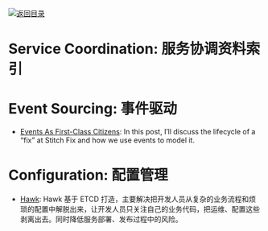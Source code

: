 [![返回目录](https://parg.co/UGo)](https://github.com/wxyyxc1992/Awesome-Links) 


# Service Coordination: 服务协调资料索引

# Event Sourcing: 事件驱动

* [Events As First-Class Citizens](https://parg.co/UMx): In this post, I’ll discuss the lifecycle of a “fix” at Stitch Fix and how we use events to model it.

# Configuration: 配置管理

* [Hawk](https://parg.co/Uv4): Hawk 基于 ETCD 打造，主要解决把开发人员从复杂的业务流程和烦琐的配置中解脱出来，让开发人员只关注自己的业务代码，把运维、配置这些剥离出去。同时降低服务部署、发布过程中的风险。
